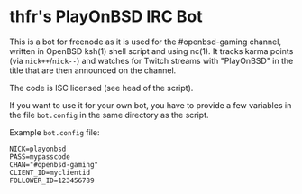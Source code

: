 thfr's PlayOnBSD IRC Bot
========================

This is a bot for freenode as it is used for the #openbsd-gaming
channel, written in OpenBSD ksh(1) shell script and using nc(1). It
tracks karma points (via `nick++`/`nick--`) and watches for Twitch
streams with "PlayOnBSD" in the title that are then announced on the
channel.

The code is ISC licensed (see head of the script).

If you want to use it for your own bot, you have to provide a few
variables in the file `bot.config` in the same directory as the script.

Example `bot.config` file:

```
NICK=playonbsd
PASS=mypasscode
CHAN="#openbsd-gaming"
CLIENT_ID=myclientid
FOLLOWER_ID=123456789
```
